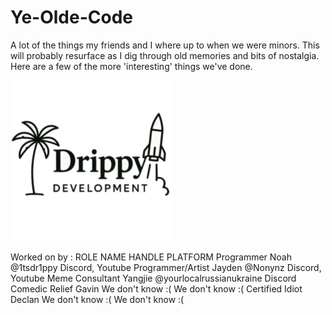 # Ye-Olde-Code
A lot of the things my friends and I where up to when we were minors. This will probably resurface as I dig through old memories and bits of nostalgia. Here are a few of the more 'interesting' things we've done.

![alt text](https://raw.githubusercontent.com/THE1tsdr1ppy/Ye-Olde-Code/refs/heads/main/DD256.png)

Worked on by : 
ROLE               NAME                HANDLE                PLATFORM
Programmer         Noah                @1tsdr1ppy            Discord, Youtube
Programmer/Artist  Jayden              @Nonynz               Discord, Youtube
Meme Consultant    Yangjie             @yourlocalrussianukraine       Discord
Comedic Relief     Gavin               We don't know :(      We don't know :(
Certified Idiot    Declan              We don't know :(      We don't know :(
